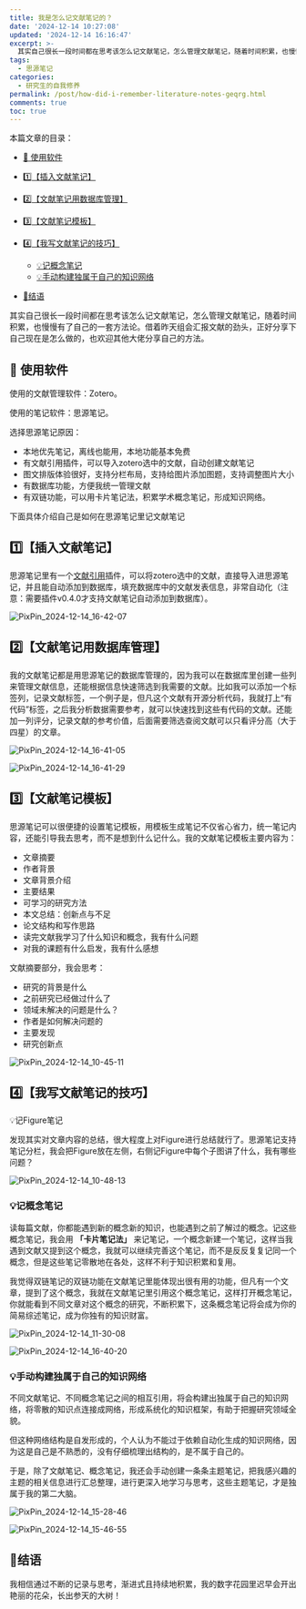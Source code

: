```yaml
---
title: 我是怎么记文献笔记的？
date: '2024-12-14 10:27:08'
updated: '2024-12-14 16:16:47'
excerpt: >-
  其实自己很长一段时间都在思考该怎么记文献笔记，怎么管理文献笔记，随着时间积累，也慢慢有了自己的一套方法论。借着昨天组会汇报文献的劲头，正好分享下自己现在是怎么做的，也欢迎其他大佬分享自己的方法。
tags:
  - 思源笔记
categories:
  - 研究生的自我修养
permalink: /post/how-did-i-remember-literature-notes-geqrg.html
comments: true
toc: true
---
```




本篇文章的目录：

* [📒 使用软件](#20241214164613-1uvbaud)
* [1️⃣【插入文献笔记】](#20241214102745-3bgcvcg)
* [2️⃣【文献笔记用数据库管理】](#20241214102856-zr8jqq8)
* [3️⃣【文献笔记模板】](#20241214103211-zam1ahf)
* [4️⃣【我写文献笔记的技巧】](#20241214102735-8r8lzno)

  * [💡记概念笔记](#20241214103823-93lcjda)
  * [💡手动构建独属于自己的知识网络](#20241214115022-f30f9kc)
* [💪结语](#20241214115500-lfauw5o)

其实自己很长一段时间都在思考该怎么记文献笔记，怎么管理文献笔记，随着时间积累，也慢慢有了自己的一套方法论。借着昨天组会汇报文献的劲头，正好分享下自己现在是怎么做的，也欢迎其他大佬分享自己的方法。

## 📒 使用软件

使用的文献管理软件：Zotero。

使用的笔记软件：思源笔记。

选择思源笔记原因：

* 本地优先笔记，离线也能用，本地功能基本免费
* 有文献引用插件，可以导入zotero选中的文献，自动创建文献笔记
* 图文排版体验很好，支持分栏布局，支持给图片添加图题，支持调整图片大小
* 有数据库功能，方便我统一管理文献
* 有双链功能，可以用卡片笔记法，积累学术概念笔记，形成知识网络。

下面具体介绍自己是如何在思源笔记里记文献笔记

## 1️⃣【插入文献笔记】

思源笔记里有一个[文献引用](https://github.com/WingDr/siyuan-plugin-citation)插件，可以将zotero选中的文献，直接导入进思源笔记，并且能自动添加到数据库，填充数据库中的文献发表信息，非常自动化（注意：需要插件v0.4.0才支持文献笔记自动添加到数据库）。

​![PixPin_2024-12-14_16-42-07](https://fastly.jsdelivr.net/gh/Achuan-2/PicBed@pic/assets/PixPin_2024-12-14_16-42-07-20241214164212-v30v2w8.png)​

## 2️⃣【文献笔记用数据库管理】

我的文献笔记都是用思源笔记的数据库管理的，因为我可以在数据库里创建一些列来管理文献信息，还能根据信息快速筛选到我需要的文献。比如我可以添加一个标签列，记录文献标签，一个例子是，但凡这个文献有开源分析代码，我就打上“有代码”标签，之后我分析数据需要参考，就可以快速找到这些有代码的文献。还能加一列评分，记录文献的参考价值，后面需要筛选查阅文献可以只看评分高（大于四星）的文章。

​![PixPin_2024-12-14_16-41-05](https://fastly.jsdelivr.net/gh/Achuan-2/PicBed@pic/assets/PixPin_2024-12-14_16-41-05-20241214164108-9z47heb.png)​

​![PixPin_2024-12-14_16-41-29](https://fastly.jsdelivr.net/gh/Achuan-2/PicBed@pic/assets/PixPin_2024-12-14_16-41-29-20241214164130-9fqoiuu.png)​

## 3️⃣【文献笔记模板】

思源笔记可以很便捷的设置笔记模板，用模板生成笔记不仅省心省力，统一笔记内容，还能引导我去思考，而不是想到什么记什么。我的文献笔记模板主要内容为：

* 文章摘要
* 作者背景
* 文章背景介绍
* 主要结果
* 可学习的研究方法
* 本文总结：创新点与不足
* 论文结构和写作思路
* 读完文献我学习了什么知识和概念，我有什么问题
* 对我的课题有什么启发，我有什么感想

文献摘要部分，我会思考：

* 研究的背景是什么
* 之前研究已经做过什么了
* 领域未解决的问题是什么？
* 作者是如何解决问题的
* 主要发现
* 研究创新点

​![PixPin_2024-12-14_10-45-11](https://fastly.jsdelivr.net/gh/Achuan-2/PicBed@pic/assets/PixPin_2024-12-14_10-45-11-20241214104518-1y0zb9r.png)​

## 4️⃣【我写文献笔记的技巧】

💡记Figure笔记

发现其实对文章内容的总结，很大程度上对Figure进行总结就行了。思源笔记支持笔记分栏，我会把Figure放在左侧，右侧记Figure中每个子图讲了什么，我有哪些问题？

​![PixPin_2024-12-14_10-48-13](https://fastly.jsdelivr.net/gh/Achuan-2/PicBed@pic/assets/PixPin_2024-12-14_10-48-13-20241214104816-imvjhwe.png)​

### 💡记概念笔记

读每篇文献，你都能遇到新的概念新的知识，也能遇到之前了解过的概念。记这些概念笔记，我会用 **「卡片笔记法」** 来记笔记，一个概念新建一个笔记，这样当我遇到文献又提到这个概念，我就可以继续完善这个笔记，而不是<span data-type="text" style="color: var(--b3-font-color1);">反反复复记同一个概念，但是这些笔记零散地在各处</span>，这样不利于知识积累和复用。

我觉得双链笔记的双链功能在文献笔记里能体现出很有用的功能，但凡有一个文章，提到了这个概念，我就在文献笔记里引用这个概念笔记，这样打开概念笔记，你就能看到不同文章对这个概念的研究，不断积累下，这条概念笔记将会成为你的简易综述笔记，成为你独有的知识财富。

​![PixPin_2024-12-14_11-30-08](https://fastly.jsdelivr.net/gh/Achuan-2/PicBed@pic/assets/PixPin_2024-12-14_11-30-08-20241214113015-hwrlmj1.png)​

​![PixPin_2024-12-14_16-40-20](https://fastly.jsdelivr.net/gh/Achuan-2/PicBed@pic/assets/PixPin_2024-12-14_16-40-20-20241214164033-1xfsjoi.png)​

### 💡手动构建独属于自己的知识网络

不同文献笔记、不同概念笔记之间的相互引用，将会构建出独属于自己的知识网络，将零散的知识点连接成网络，形成系统化的知识框架，有助于把握研究领域全貌。

但这种网络结构是自发形成的，个人认为不能过于依赖自动化生成的知识网络，因为这是自己是不熟悉的，没有仔细梳理出结构的，是不属于自己的。

于是，除了文献笔记、概念笔记，我还会手动创建一条条主题笔记，把我感兴趣的主题的相关信息进行汇总整理，进行更深入地学习与思考，这些主题笔记，才是独属于我的第二大脑。

​![PixPin_2024-12-14_15-28-46](https://fastly.jsdelivr.net/gh/Achuan-2/PicBed@pic/assets/PixPin_2024-12-14_15-28-46-20241214152849-2m4qgki.png)​

​![PixPin_2024-12-14_15-46-55](https://fastly.jsdelivr.net/gh/Achuan-2/PicBed@pic/assets/PixPin_2024-12-14_15-46-55-20241214154700-7yo3fvc.png)​

## 💪结语

我相信通过不断的记录与思考，渐进式且持续地积累，我的数字花园里迟早会开出艳丽的花朵，长出参天的大树！

‍
